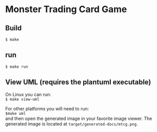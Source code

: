 # Monster Trading Card Game


## Build
`$ make`


## run
`$ make run`


## View UML (requires the plantuml executable)
On Linux you can run:  
`$ make view-uml`  

For other platforms you will need to run:  
`$make uml`  
and then open the generated image in your favorite image viewer. The generated image is located at `target/generated-docs/mtcg.png`.
